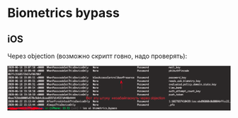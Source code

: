 # Biometrics bypass

## iOS

Через objection \(возможно скрипт говно, надо проверять\):

![](../../../.gitbook/assets/izobrazhenie%20%2825%29.png)

